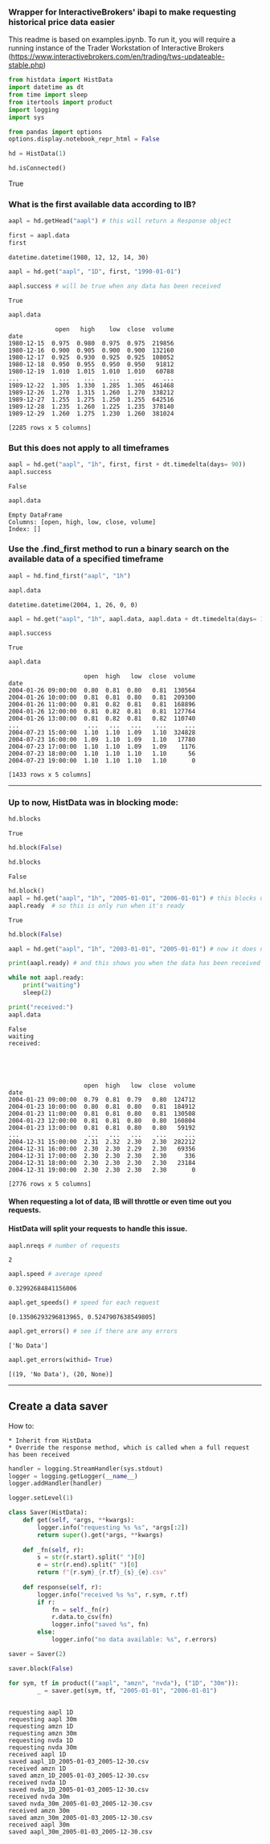 ### Wrapper for InteractiveBrokers' ibapi to make requesting historical price data easier

This readme is based on examples.ipynb. To run it, you will require a running instance of the Trader Workstation of Interactive Brokers (https://www.interactivebrokers.com/en/trading/tws-updateable-stable.php)


```python
from histdata import HistData
import datetime as dt
from time import sleep
from itertools import product
import logging
import sys
```


```python
from pandas import options
options.display.notebook_repr_html = False
```


```python
hd = HistData(1)

hd.isConnected()
```

True



### What is the first available data according to IB?


```python
aapl = hd.getHead("aapl") # this will return a Response object

first = aapl.data
first
```




    datetime.datetime(1980, 12, 12, 14, 30)




```python
aapl = hd.get("aapl", "1D", first, "1990-01-01")

aapl.success # will be true when any data has been received
```




    True




```python
aapl.data
```




                 open   high    low  close  volume
    date                                          
    1980-12-15  0.975  0.980  0.975  0.975  219856
    1980-12-16  0.900  0.905  0.900  0.900  132160
    1980-12-17  0.925  0.930  0.925  0.925  108052
    1980-12-18  0.950  0.955  0.950  0.950   91812
    1980-12-19  1.010  1.015  1.010  1.010   60788
    ...           ...    ...    ...    ...     ...
    1989-12-22  1.305  1.330  1.285  1.305  461468
    1989-12-26  1.270  1.315  1.260  1.270  338212
    1989-12-27  1.255  1.275  1.250  1.255  642516
    1989-12-28  1.235  1.260  1.225  1.235  378140
    1989-12-29  1.260  1.275  1.230  1.260  381024
    
    [2285 rows x 5 columns]



### But this does not apply to all timeframes


```python
aapl = hd.get("aapl", "1h", first, first + dt.timedelta(days= 90))
aapl.success
```




    False




```python
aapl.data
```




    Empty DataFrame
    Columns: [open, high, low, close, volume]
    Index: []



### Use the .find_first method to run a binary search on the available data of a specified timeframe


```python
aapl = hd.find_first("aapl", "1h")

aapl.data
```




    datetime.datetime(2004, 1, 26, 0, 0)




```python
aapl = hd.get("aapl", "1h", aapl.data, aapl.data + dt.timedelta(days= 180))

aapl.success
```




    True




```python
aapl.data
```




                         open  high   low  close  volume
    date                                                
    2004-01-26 09:00:00  0.80  0.81  0.80   0.81  130564
    2004-01-26 10:00:00  0.81  0.81  0.80   0.81  209300
    2004-01-26 11:00:00  0.81  0.82  0.81   0.81  168896
    2004-01-26 12:00:00  0.81  0.82  0.81   0.81  127764
    2004-01-26 13:00:00  0.81  0.82  0.81   0.82  110740
    ...                   ...   ...   ...    ...     ...
    2004-07-23 15:00:00  1.10  1.10  1.09   1.10  324828
    2004-07-23 16:00:00  1.09  1.10  1.09   1.10   17780
    2004-07-23 17:00:00  1.10  1.10  1.09   1.09    1176
    2004-07-23 18:00:00  1.10  1.10  1.10   1.10      56
    2004-07-23 19:00:00  1.10  1.10  1.10   1.10       0
    
    [1433 rows x 5 columns]



---
### Up to now, HistData was in blocking mode:


```python
hd.blocks
```




    True




```python
hd.block(False)

hd.blocks
```




    False




```python
hd.block()
aapl = hd.get("aapl", "1h", "2005-01-01", "2006-01-01") # this blocks until the data is received
aapl.ready  # so this is only run when it's ready
```




    True




```python
hd.block(False)

aapl = hd.get("aapl", "1h", "2003-01-01", "2005-01-01") # now it does not block

print(aapl.ready) # and this shows you when the data has been received

while not aapl.ready:
    print("waiting")
    sleep(2)

print("received:")
aapl.data
```

    False
    waiting
    received:
    




                         open  high   low  close  volume
    date                                                
    2004-01-23 09:00:00  0.79  0.81  0.79   0.80  124712
    2004-01-23 10:00:00  0.80  0.81  0.80   0.81  184912
    2004-01-23 11:00:00  0.81  0.81  0.80   0.81  130508
    2004-01-23 12:00:00  0.81  0.81  0.80   0.80  160804
    2004-01-23 13:00:00  0.81  0.81  0.80   0.80   59192
    ...                   ...   ...   ...    ...     ...
    2004-12-31 15:00:00  2.31  2.32  2.30   2.30  282212
    2004-12-31 16:00:00  2.30  2.30  2.29   2.30   69356
    2004-12-31 17:00:00  2.30  2.30  2.30   2.30     336
    2004-12-31 18:00:00  2.30  2.30  2.30   2.30   23184
    2004-12-31 19:00:00  2.30  2.30  2.30   2.30       0
    
    [2776 rows x 5 columns]



#### When requesting a lot of data, IB will throttle or even time out you requests.
#### HistData will split your requests to handle this issue.


```python
aapl.nreqs # number of requests
```




    2




```python
aapl.speed # average speed
```




    0.32992684841156006




```python
aapl.get_speeds() # speed for each request
```




    [0.13506293296813965, 0.5247907638549805]




```python
aapl.get_errors() # see if there are any errors
```




    ['No Data']




```python
aapl.get_errors(withid= True)
```




    [(19, 'No Data'), (20, None)]



----
## Create a data saver
How to:

    * Inherit from HistData
    * Override the response method, which is called when a full request has been received


```python
handler = logging.StreamHandler(sys.stdout)
logger = logging.getLogger(__name__)
logger.addHandler(handler)
```


```python
logger.setLevel(1)
```


```python
class Saver(HistData):
    def get(self, *args, **kwargs):
        logger.info("requesting %s %s", *args[:2])
        return super().get(*args, **kwargs)
    
    def _fn(self, r): 
        s = str(r.start).split(" ")[0]
        e = str(r.end).split(" ")[0]
        return f"{r.sym}_{r.tf}_{s}_{e}.csv"
    
    def response(self, r):
        logger.info("received %s %s", r.sym, r.tf)
        if r:
            fn = self._fn(r)
            r.data.to_csv(fn)
            logger.info("saved %s", fn)
        else:
            logger.info("no data available: %s", r.errors)
```


```python
saver = Saver(2)
```


```python
saver.block(False)
```


```python
for sym, tf in product(("aapl", "amzn", "nvda"), ("1D", "30m")):
        _ = saver.get(sym, tf, "2005-01-01", "2006-01-01")
        
```

    requesting aapl 1D
    requesting aapl 30m
    requesting amzn 1D
    requesting amzn 30m
    requesting nvda 1D
    requesting nvda 30m
    received aapl 1D
    saved aapl_1D_2005-01-03_2005-12-30.csv
    received amzn 1D
    saved amzn_1D_2005-01-03_2005-12-30.csv
    received nvda 1D
    saved nvda_1D_2005-01-03_2005-12-30.csv
    received nvda 30m
    saved nvda_30m_2005-01-03_2005-12-30.csv
    received amzn 30m
    saved amzn_30m_2005-01-03_2005-12-30.csv
    received aapl 30m
    saved aapl_30m_2005-01-03_2005-12-30.csv
    


```python

```
